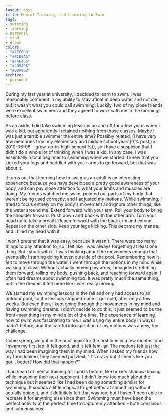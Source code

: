 ```yaml
---
layout: post
title: Mental Training, and Learning to Swim
tags:
- swimming
- learning
- personal
- mind
- dream
colors:
- "#7EC0D9"
- "#E2D0AA"
- "#F46466"
- "#4D949B"
- "#0DA2D2"
archive:
- personal
---
```


During my last year at university, I decided to learn to swim. I was reasonably confident in my ability to stay afloat in deep water and not die, but it wasn't what you could call swimming. Luckily, two of my close friends were excellent swimmers and they agreed to work with me in the mornings before class.

As an aside, I did take swimming lessons on and off for a few years when I was a kid, but apparently I retained nothing from those classes. Maybe I was just a terrible swimmer the entire time? Possibly related, [I have very few memories from my elementary and middle school years]({% post_url 2010-06-06-i-grew-up-in-high-school %}), so I have a suspicion that I didn't do a whole lot of thinking when I was a kid. In any case, I was essentially a total beginner to swimming when we started. I knew that you kicked your legs and paddled with your arms to go forward, but that was about it.

<!-- more -->

It turns out that learning how to swim as an adult is an interesting experience because you have developed a pretty good awareness of your body, and can pay close attention to what your limbs and muscles are doing. My friends watched me swim, pointed out parts of my body that weren't being used correctly, and I adjusted my motions. While swimming, I tried to focus entirely on my body's movement and ignore other things, like the water around me. Extend forward with your arm. Roll your body to bring the shoulder forward. Push down and back with the other arm. Turn your head up to take a breath. Reach forward with the back arm and extend. Repeat on the other side. Keep your legs kicking. This became my mantra, and I filled my head with it.

I won't pretend that it was easy, because it wasn't. There were too many things to pay attention to, so I felt like I was always forgetting at least one thing. But I stuck with it. I was thinking about the movements enough that eventually I starting doing it even outside of the pool. Remembering how it felt to move through the water, I went through the motions in my mind while walking to class. Without actually moving my arms, I imagined stretching them forward, rolling my body, pushing back, and reaching forward again. I often had dreams about swimming too. It was pretty much the same thing, but in the dreams it felt more like I was really moving.

We started my swimming lessons in the fall and only had access to an outdoor pool, so the lessons stopped once it got cold, after only a few weeks. But even then, I kept going through the movements in my mind and having swimming dreams. I didn't decide to do this; it just seemed to be the front-most thing in my mind a lot of the time. The experience of learning how to swim was fascinating to me. I was using my entire body in ways I hadn't before, and the careful introspection of my motions was a new, fun challenge.

Come spring, we got in the pool again for the first time in a few months, and I swam my first lap. It felt good, and it felt familiar. The motions felt just the way I had been imagining them in my mind. When I asked my friends how my form looked, they seemed puzzled. "It's crazy but it seems like you got... better? How did that happen?"

I had heard of mental training for sports before, like boxers shadow-boxing while imagining their next opponent. I didn't know too much about the technique but it seemed like I had been doing something similar for swimming. It sounds a little magical to get better at something without actually doing it, and it definitely felt that way too, but I haven't been able to recreate it for anything else since then. Swimming must have been the perfect activity at the perfect time to capture my attention – both conscious and subconscious.
